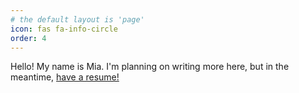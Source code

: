 ```yaml
---
# the default layout is 'page'
icon: fas fa-info-circle
order: 4
---
```


Hello! My name is Mia. I'm planning on writing more here, but in the meantime, [have a resume!](/assets/Mia%20Kiesman%20Resume.pdf)
